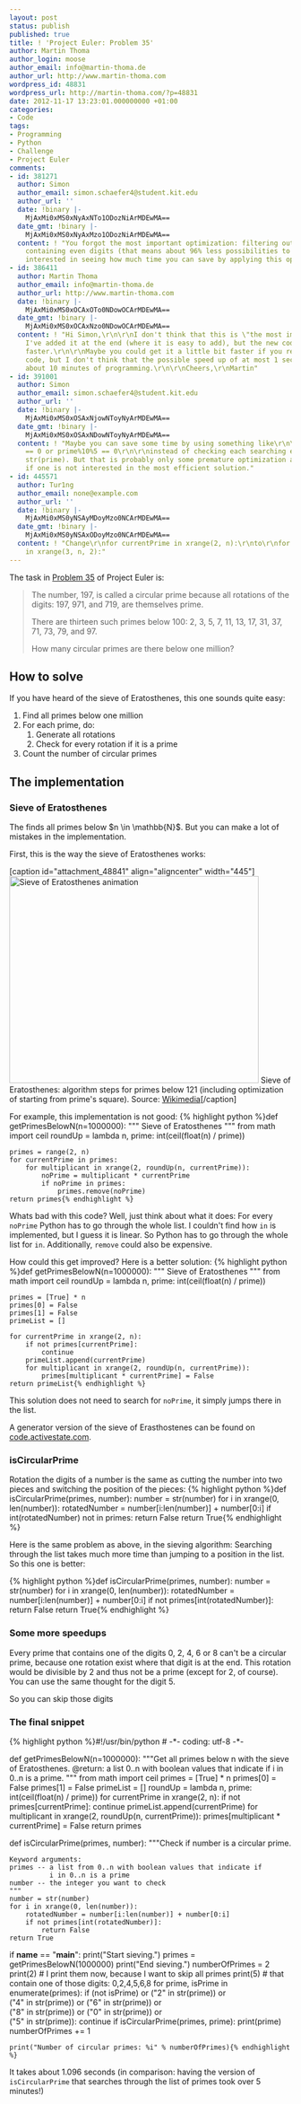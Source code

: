 ```yaml
---
layout: post
status: publish
published: true
title: ! 'Project Euler: Problem 35'
author: Martin Thoma
author_login: moose
author_email: info@martin-thoma.de
author_url: http://www.martin-thoma.com
wordpress_id: 48831
wordpress_url: http://martin-thoma.com/?p=48831
date: 2012-11-17 13:23:01.000000000 +01:00
categories:
- Code
tags:
- Programming
- Python
- Challenge
- Project Euler
comments:
- id: 381271
  author: Simon
  author_email: simon.schaefer4@student.kit.edu
  author_url: ''
  date: !binary |-
    MjAxMi0xMS0xNyAxNTo1ODozNiArMDEwMA==
  date_gmt: !binary |-
    MjAxMi0xMS0xNyAxMzo1ODozNiArMDEwMA==
  content: ! "You forgot the most important optimization: filtering out all primes
    containing even digits (that means about 96% less possibilities to check!).\r\n\r\nI'm
    interested in seeing how much time you can save by applying this optimization."
- id: 386411
  author: Martin Thoma
  author_email: info@martin-thoma.de
  author_url: http://www.martin-thoma.com
  date: !binary |-
    MjAxMi0xMS0xOCAxOTo0NDowOCArMDEwMA==
  date_gmt: !binary |-
    MjAxMi0xMS0xOCAxNzo0NDowOCArMDEwMA==
  content: ! "Hi Simon,\r\n\r\nI don't think that this is \"the most important optimization\".
    I've added it at the end (where it is easy to add), but the new code is only 0.2seconds
    faster.\r\n\r\nMaybe you could get it a little bit faster if you rewrote the whole
    code, but I don't think that the possible speed up of at most 1 second is worth
    about 10 minutes of programming.\r\n\r\nCheers,\r\nMartin"
- id: 391001
  author: Simon
  author_email: simon.schaefer4@student.kit.edu
  author_url: ''
  date: !binary |-
    MjAxMi0xMS0xOSAxNjowNToyNyArMDEwMA==
  date_gmt: !binary |-
    MjAxMi0xMS0xOSAxNDowNToyNyArMDEwMA==
  content: ! "Maybe you can save some time by using something like\r\n\r\n  prime%10%2
    == 0 or prime%10%5 == 0\r\n\r\ninstead of checking each searching each digit in
    str(prime). But that is probably only some premature optimization and not useful
    if one is not interested in the most efficient solution."
- id: 445571
  author: Tur1ng
  author_email: none@example.com
  author_url: ''
  date: !binary |-
    MjAxMi0xMS0yNSAyMDoyMzo0NCArMDEwMA==
  date_gmt: !binary |-
    MjAxMi0xMS0yNSAxODoyMzo0NCArMDEwMA==
  content: ! "Change\r\nfor currentPrime in xrange(2, n):\r\nto\r\nfor currentPrime
    in xrange(3, n, 2):"
---
```

The task in <a href="http://projecteuler.net/problem=35">Problem 35</a> of Project Euler is:

<blockquote>The number, 197, is called a circular prime because all rotations of the digits: 197, 971, and 719, are themselves prime.

There are thirteen such primes below 100: 2, 3, 5, 7, 11, 13, 17, 31, 37, 71, 73, 79, and 97.

How many circular primes are there below one million?</blockquote>

<h2>How to solve</h2>
If you have heard of the sieve of Eratosthenes, this one sounds quite easy:
<ol>
  <li>Find all primes below one million</li>
  <li>For each prime, do:
    <ol>
      <li>Generate all rotations</li>
      <li>Check for every rotation if it is a prime</li>
    </ol>
  </li>
  <li>Count the number of circular primes</li>
</ol>

<h2>The implementation</h2>
<h3>Sieve of Eratosthenes</h3>
The finds all primes below $n \in \mathbb{N}$. But you can make a lot of mistakes in the implementation.

First, this is the way the sieve of Eratosthenes works:

[caption id="attachment_48841" align="aligncenter" width="445"]<a href="http://martin-thoma.com/project-euler-problem-35/sieve_of_eratosthenes_animation/" rel="attachment wp-att-48841"><img src="http://martin-thoma.com/wp-content/uploads/2012/11/Sieve_of_Eratosthenes_animation.gif" alt="Sieve of Eratosthenes animation" title="Sieve of Eratosthenes animation" width="445" height="369" class="size-full wp-image-48841" /></a> Sieve of Eratosthenes: algorithm steps for primes below 121 (including optimization of starting from prime's square).
Source: <a href="http://commons.wikimedia.org/wiki/File:Sieve_of_Eratosthenes_animation.gif">Wikimedia</a>[/caption]

For example, this implementation is not good:
{% highlight python %}def getPrimesBelowN(n=1000000):
    """ Sieve of Eratosthenes """
    from math import ceil
    roundUp = lambda n, prime: int(ceil(float(n) / prime))

    primes = range(2, n)
    for currentPrime in primes:
        for multiplicant in xrange(2, roundUp(n, currentPrime)):
            noPrime = multiplicant * currentPrime
            if noPrime in primes: 
                primes.remove(noPrime)
    return primes{% endhighlight %}

Whats bad with this code? 
Well, just think about what it does: For every <code>noPrime</code> Python has to go through the whole list. I couldn't find how <code>in</code> is implemented, but I guess it is linear. So Python has to go through the whole list for <code>in</code>. Additionally, <code>remove</code> could also be expensive.

How could this get improved? Here is a better solution:
{% highlight python %}def getPrimesBelowN(n=1000000):
    """ Sieve of Eratosthenes """
    from math import ceil
    roundUp = lambda n, prime: int(ceil(float(n) / prime))

    primes = [True] * n
    primes[0] = False
    primes[1] = False
    primeList = []

    for currentPrime in xrange(2, n):
        if not primes[currentPrime]:
            continue
        primeList.append(currentPrime)
        for multiplicant in xrange(2, roundUp(n, currentPrime)):
            primes[multiplicant * currentPrime] = False
    return primeList{% endhighlight %}

This solution does not need to search for <code>noPrime</code>, it simply jumps there in the list.

A generator version of the sieve of Erasthostenes can be found on <a href="http://code.activestate.com/recipes/117119-sieve-of-eratosthenes/">code.activestate.com</a>.

<h3>isCircularPrime</h3>
Rotation the digits of a number is the same as cutting the number into two pieces and switching the position of the pieces:
{% highlight python %}def isCircularPrime(primes, number):
    number = str(number)
    for i in xrange(0, len(number)):
        rotatedNumber = number[i:len(number)] + number[0:i]
        if int(rotatedNumber) not in primes:
            return False
    return True{% endhighlight %}

Here is the same problem as above, in the sieving algorithm: Searching through the list takes much more time than jumping to a position in the list. So this one is better:

{% highlight python %}def isCircularPrime(primes, number):
    number = str(number)
    for i in xrange(0, len(number)):
        rotatedNumber = number[i:len(number)] + number[0:i]
        if not primes[int(rotatedNumber)]:
            return False
    return True{% endhighlight %}

<h3>Some more speedups</h2>
Every prime that contains one of the digits 0, 2, 4, 6 or 8 can't be a circular prime, because one rotation exist where that digit is at the end. This rotation would be divisible by 2 and thus not be a prime (except for 2, of course).
You can use the same thought for the digit 5.

So you can skip those digits

<h3>The final snippet</h3>
{% highlight python %}#!/usr/bin/python
# -*- coding: utf-8 -*-
 
def getPrimesBelowN(n=1000000):
    """Get all primes below n with the sieve of Eratosthenes. 
    @return: a list 0..n with boolean values that indicate if 
             i in 0..n is a prime.
    """
    from math import ceil
    primes = [True] * n
    primes[0] = False
    primes[1] = False
    primeList = []
    roundUp = lambda n, prime: int(ceil(float(n) / prime))
    for currentPrime in xrange(2, n):
        if not primes[currentPrime]:
            continue
        primeList.append(currentPrime)
        for multiplicant in xrange(2, roundUp(n, currentPrime)):
            primes[multiplicant * currentPrime] = False
    return primes
 
def isCircularPrime(primes, number):
    """Check if number is a circular prime.
     
    Keyword arguments:
    primes -- a list from 0..n with boolean values that indicate if 
              i in 0..n is a prime
    number -- the integer you want to check
    """
    number = str(number)
    for i in xrange(0, len(number)):
        rotatedNumber = number[i:len(number)] + number[0:i]
        if not primes[int(rotatedNumber)]:
            return False
    return True
 
if __name__ == "__main__":
    print("Start sieving.")
    primes = getPrimesBelowN(1000000)
    print("End sieving.")
    numberOfPrimes = 2
    print(2)    # I print them now, because I want to skip all primes
    print(5)    # that contain one of those digits: 0,2,4,5,6,8
    for prime, isPrime in enumerate(primes):
        if (not isPrime) or ("2" in str(prime)) or \
           ("4" in str(prime)) or ("6" in str(prime)) or \
           ("8" in str(prime)) or ("0" in str(prime)) or \
           ("5" in str(prime)):
            continue
        if isCircularPrime(primes, prime):
            print(prime)
            numberOfPrimes += 1
 
    print("Number of circular primes: %i" % numberOfPrimes){% endhighlight %}

It takes about 1.096 seconds (in comparison: having the version of <code>isCircularPrime</code> that searches through the list of primes took over 5 minutes!)
